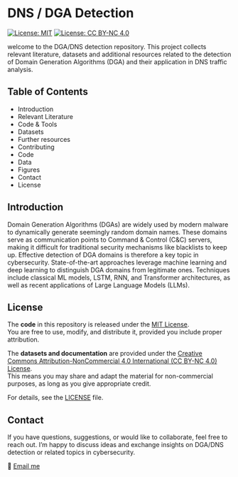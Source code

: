 # DNS / DGA Detection
[![License: MIT](https://img.shields.io/badge/License-MIT-green.svg)](LICENSE)
[![License: CC BY-NC 4.0](https://img.shields.io/badge/Data%20%26%20Docs-CC%20BY--NC%204.0-blue.svg)](https://creativecommons.org/licenses/by-nc/4.0/)

welcome to the DGA/DNS detection repository. This project collects relevant literature, datasets and additional resources related to the detection of Domain Generation Algorithms (DGA) and their application in DNS traffic analysis.

## Table of Contents
- Introduction
- Relevant Literature
- Code & Tools
- Datasets
- Further resources
- Contributing
- Code
- Data
- Figures
- Contact
- License

## Introduction
Domain Generation Algorithms (DGAs) are widely used by modern malware to dynamically generate seemingly random domain names. These domains serve as communication points to Command & Control (C&C) servers, making it difficult for traditional security mechanisms like blacklists to keep up. Effective detection of DGA domains is therefore a key topic in cybersecurity. State-of-the-art approaches leverage machine learning and deep learning to distinguish DGA domains from legitimate ones. Techniques include classical ML models, LSTM, RNN, and Transformer architectures, as well as recent applications of Large Language Models (LLMs).

## License
The **code** in this repository is released under the [MIT License](LICENSE).  
You are free to use, modify, and distribute it, provided you include proper attribution.

The **datasets and documentation** are provided under the [Creative Commons Attribution-NonCommercial 4.0 International (CC BY-NC 4.0) License](https://creativecommons.org/licenses/by-nc/4.0/).  
This means you may share and adapt the material for non-commercial purposes, as long as you give appropriate credit.

For details, see the [LICENSE](LICENSE) file.

## Contact
If you have questions, suggestions, or would like to collaborate, feel free to reach out. I’m happy to discuss ideas and exchange insights on DGA/DNS detection or related topics in cybersecurity.

📩 [Email me](johannes_jacob.schneider@fom-net.de)

